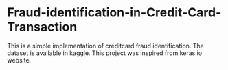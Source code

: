# Fraud-identification-in-Credit-Card-Transaction
This is a simple implementation of creditcard fraud identification. The dataset is available in kaggle. This project was inspired from keras.io website.
